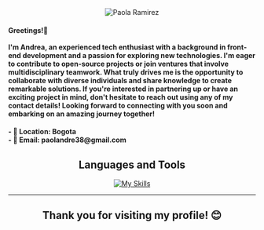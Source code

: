  <div align="center">
  <img src="https://github.com/paolandre/paolandre/assets/129551206/42d32622-36ba-4f6d-a133-032648ccc8cc" alt="Paola Ramirez" style="max-width: 100%;">
</div>

<div>
    <h4>Greetings!👋 <br><br>
     I'm Andrea, an experienced tech enthusiast with a background in front-end development and a passion for exploring new technologies. I'm eager to contribute to open-source projects or join ventures that involve multidisciplinary teamwork. What truly drives me is the opportunity to collaborate with diverse individuals and share knowledge to create remarkable solutions. If you're interested in partnering up or have an exciting project in mind, don't hesitate to reach out using any of my contact details! Looking forward to connecting with you soon and embarking on an amazing journey together!</h4>
    <h4> - 📍 Location: Bogota <br>
         - 📧 Email: paolandre38@gmail.com
    </h4>
</div>

  <h2 align="center">Languages and Tools</h2>
  <div align="center">
    <a align="center" href="https://skillicons.dev/icons?i=javascript,html,css,discord,figma,firebase,git,github,nodejs,photoshop,replit,vercel,vscode,wordpress&theme=light" target="_blank">
      <img align="center" src="https://skillicons.dev/icons?i=javascript,html,css,discord,figma,firebase,git,github,nodejs,photoshop,replit,vercel,vscode,wordpress&theme=light" alt="My Skills">
    </a>
  </div>
  <hr>
  <h2 align="center">Thank you for visiting my profile! 😊</h2>
</body>

